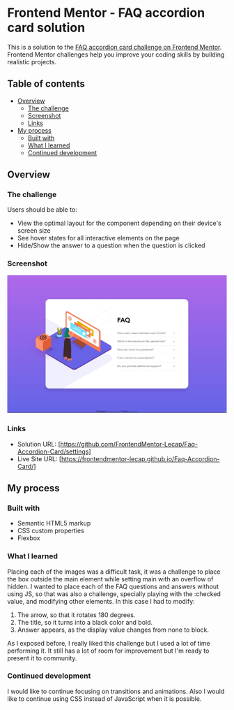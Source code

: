 # Frontend Mentor - FAQ accordion card solution

This is a solution to the [FAQ accordion card challenge on Frontend Mentor](https://www.frontendmentor.io/challenges/faq-accordion-card-XlyjD0Oam). Frontend Mentor challenges help you improve your coding skills by building realistic projects.

## Table of contents

- [Overview](#overview)
  - [The challenge](#the-challenge)
  - [Screenshot](#screenshot)
  - [Links](#links)
- [My process](#my-process)
  - [Built with](#built-with)
  - [What I learned](#what-i-learned)
  - [Continued development](#continued-development)

## Overview

### The challenge

Users should be able to:

- View the optimal layout for the component depending on their device's screen size
- See hover states for all interactive elements on the page
- Hide/Show the answer to a question when the question is clicked

### Screenshot

![](./images/screenshot.jpg)

### Links

- Solution URL: [https://github.com/FrontendMentor-Lecap/Faq-Accordion-Card/settings]
- Live Site URL: [https://frontendmentor-lecap.github.io/Faq-Accordion-Card/]

## My process

### Built with

- Semantic HTML5 markup
- CSS custom properties
- Flexbox

### What I learned

Placing each of the images was a difficult task, it was a challenge to place the box outside the main element while setting main with an overflow of hidden.
I wanted to place each of the FAQ questions and answers without using JS, so that was also a challenge, specially playing with the :checked value, and modifying other elements. In this case I had to modify:

1. The arrow, so that it rotates 180 degrees.
2. The title, so it turns into a black color and bold.
3. Answer appears, as the display value changes from none to block.

As I exposed before, I really liked this challenge but I used a lot of time performing it. It still has a lot of room for improvement but I'm ready to present it to community.

### Continued development

I would like to continue focusing on transitions and animations. Also I would like to continue using CSS instead of JavaScript when it is possible.
